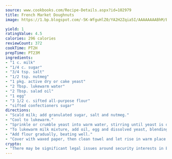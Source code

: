 ```yaml
---
source: www.cookbooks.com/Recipe-Details.aspx?id=102979
title: French Market Doughnuts
image: https://1.bp.blogspot.com/-5K-WfguHlZ0/YA2H2Zqia5I/AAAAAAAABhM/Bdgu68p4aG0Q6jWdy3eGaUXSKw5p3sdxwCLcBGAsYHQ/s324/7.png

yield: 1
ratingValue: 4.5
calories: 296 calories
reviewCount: 372
cookTime: PT2H
prepTime: PT23M
ingredients:
- "1 c. milk"
- "1/4 c. sugar"
- "3/4 tsp. salt"
- "1/2 tsp. nutmeg"
- "1 pkg. active dry or cake yeast"
- "2 Tbsp. lukewarm water"
- "2 Tbsp. salad oil"
- "1 egg"
- "3 1/2 c. sifted all-purpose flour"
- "sifted confectioners sugar"
directions:
- "Scald milk; add granulated sugar, salt and nutmeg."
- "Cool to lukewarm."
- "Sprinkle or crumble yeast into warm water, stirring until yeast is dissolved use lukewarm water for cake yeast."
- "To lukewarm milk mixture, add oil, egg and dissolved yeast, blending with spoon."
- "Add flour gradually, beating well."
- "Cover with waxed paper, then clean towel and let rise in warm place until double in size."
crypto:
- "There may be significant legal issues around security interests in Bitcoin."
---
```

